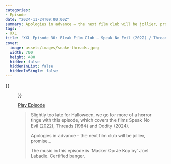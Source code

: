 ```yaml
---
categories:
- Episode
date: "2024-11-24T09:00:00Z"
summary: Apologies in advance – the next film club will be jollier, promise...
tags:
- XXL
title: 'XXL Episode 30: Bleak Film Club – Speak No Evil (2022) / Threads (1984)'
cover: 
  image: assets/images/snake-threads.jpeg
  width: 700
  height: 480
  hidden: false
  hiddenInList: false
  hiddenInSingle: false
---
```


{{<figure 
    src="/assets/images/threads-radio-times.jpeg" 
    alt="Hope for the Future">}}

[Play Episode](https://www.patreon.com/posts/xxl-episode-30-116617016)
> Slightly too late for Halloween, we go for more of a horror tinge with this episode, which covers the films Speak No Evil (2022), Threads (1984) and Oddity (2024).
>
> Apologies in advance – the next film club will be jollier, promise...
> 
> The music in this episode is 'Masker Op Je Kop by' Joel Labadie. Certified banger.